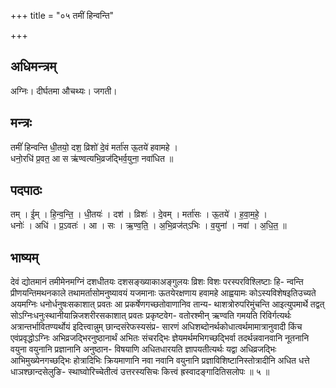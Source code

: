+++
title = "०५ तमीं हिन्वन्ति"

+++
## अधिमन्त्रम्
अग्निः। दीर्घतमा औचथ्यः। जगती।

## मन्त्रः
तमीं॑ हिन्वन्ति धी॒तयो॒ दश॒ व्रिशो॑ दे॒वं मर्ता॑स ऊ॒तये॑ हवामहे ।  
धनो॒रधि॑ प्र॒वत॒ आ स ऋ॑ण्वत्यभि॒व्रज॑द्भिर्व॒युना॒ नवा॑धित ॥

## पदपाठः
तम् । ई॒म् । हि॒न्व॒न्ति॒ । धी॒तयः॑ । दश॑ । व्रिशः॑ । दे॒वम् । मर्ता॑सः । ऊ॒तये॑ । ह॒वा॒म॒हे॒ ।  
धनोः॑ । अधि॑ । प्र॒ऽवतः॑ । आ । सः । ऋ॒ण्व॒ति॒ । अ॒भि॒व्रज॑त्ऽभिः । व॒युना॑ । नवा॑ । अ॒धि॒त॒ ॥

## भाष्यम्
देवं द्योतमानं तमीमेनमग्निं दशधीतयः दशसङ्ख्याकाअङ्गुलयः व्रिशः विशः परस्परविश्लिष्टाः हि- न्वन्ति प्रीणयन्तिमथनकाले तथामर्तासोमनुष्यावयं यजमानाः ऊतयेरक्षणाय हवामहे आह्वयामः कोऽस्यविशेषइतिउच्यते अयमग्निः धनोर्धनुषःसकाशात् प्रवतः आ प्रकर्षेणगच्छतोवाणानिव तान्य- थाशत्रोरुपरिमुंचन्ति आइत्युपमार्थे तद्वत् सोऽग्निःधनुःस्थानीयान्निजशरीरसकाशात् प्रवतः प्रकृष्टवेग- वतोरश्मीन् ऋण्वति गमयति रिविर्गत्यर्थः अत्रान्तर्भावितण्यर्थोयं इदित्त्वान्नुम् छान्दसंरेफस्यसंप्र- सारणं अधिशब्दोनर्थकोधात्वर्थमामात्रानुवादी किंच एवंप्रवृद्धोऽग्निः अभिव्रजद्भिरनुष्ठानार्थं अभितः संचरद्भिः ज्ञेयमर्थमभिगच्छद्भिर्वा तदर्थन्नवानवानि नूतनानि वयुना वयुनानि प्रज्ञानानि अनुष्ठान- विषयाणि अधितधारयति ज्ञापयतीत्यर्थः यद्वा अधिव्रजद्भिः आभिमुख्येनगच्छद्भिः होत्रादिभिः क्रियमाणानि नवा नवानि वयुनानि प्रज्ञाविशिष्टानिस्तोत्रादीनि अधित धत्ते धाञश्छान्दसेलुङि- स्थाघ्वोरिच्चेतीत्वं उत्तरस्यसिचः कित्त्वं ह्रस्वादङ्गादितिसलोपः ॥ ५ ॥